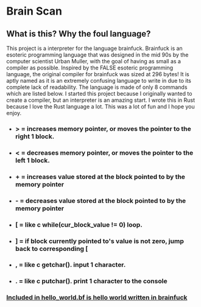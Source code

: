 # Brain Scan

## What is this? Why the foul language?
This project is a interpreter for the language brainfuck.  Brainfuck is an esoteric programming language that was designed in the mid 90s by the computer scientist Urban Muller, with the goal of having as small as a compiler as possible.  Inspired by the FALSE esoteric programming language, the original compiler for brainfuck was sized at 296 bytes!  It is aptly named as it is an extremely confusing language to write in due to its complete lack of readability.  The language is made of only 8 commands which are listed below. I started this project because I originally wanted to create a compiler, but an interpreter is an amazing start. I wrote this in Rust because I love the Rust language a lot. This was a lot of fun and I hope you enjoy.

* ### > = increases memory pointer, or moves the pointer to the right 1 block.
* ### < = decreases memory pointer, or moves the pointer to the left 1 block.
* ### + = increases value stored at the block pointed to by the memory pointer
* ### - = decreases value stored at the block pointed to by the memory pointer
* ### [ = like c while(cur_block_value != 0) loop.
* ### ] = if block currently pointed to's value is not zero, jump back to corresponding [
* ### , = like c getchar(). input 1 character.
* ### . = like c putchar(). print 1 character to the console


### [Included in hello_world.bf is hello world written in brainfuck](/hello_world.bf)
